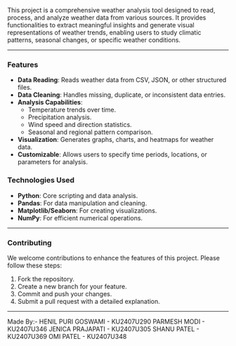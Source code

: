 This project is a comprehensive weather analysis tool designed to read, process, and analyze weather data from various sources. It provides functionalities to extract meaningful insights and generate visual representations of weather trends, enabling users to study climatic patterns, seasonal changes, or specific weather conditions.

---

### **Features**
- **Data Reading**: Reads weather data from CSV, JSON, or other structured files.
- **Data Cleaning**: Handles missing, duplicate, or inconsistent data entries.
- **Analysis Capabilities**:
  - Temperature trends over time.
  - Precipitation analysis.
  - Wind speed and direction statistics.
  - Seasonal and regional pattern comparison.
- **Visualization**: Generates graphs, charts, and heatmaps for weather data.
- **Customizable**: Allows users to specify time periods, locations, or parameters for analysis.

### **Technologies Used**
- **Python**: Core scripting and data analysis.
- **Pandas**: For data manipulation and cleaning.
- **Matplotlib/Seaborn**: For creating visualizations.
- **NumPy**: For efficient numerical operations.

---

### **Contributing**
We welcome contributions to enhance the features of this project. Please follow these steps:
1. Fork the repository.
2. Create a new branch for your feature.
3. Commit and push your changes.
4. Submit a pull request with a detailed explanation.

---

Made By:-
HENIL PURI GOSWAMI - KU2407U290
PARMESH MODI - KU2407U346
JENICA PRAJAPATI - KU2407U305
SHANU PATEL - KU2407U369 
OMI PATEL - KU2407U348
